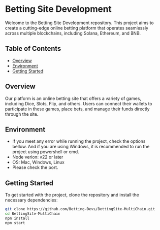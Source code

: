# Betting Site Development

Welcome to the Betting Site Development repository. This project aims to create a cutting-edge online betting platform that operates seamlessly across multiple blockchains, including Solana, Ethereum, and BNB.

## Table of Contents
- [Overview](#overview)
- [Environment](#environment)
- [Getting Started](#getting-started)

## Overview

Our platform is an online betting site that offers a variety of games, including Dice, Slots, Flip, and others. Users can connect their wallets to participate in these games, place bets, and manage their funds directly through the site.

## Environment

- If you meet any error while running the project, check the options bellow. 
And if you are using Windows, it is recommended to run the project using powershell or cmd.
- Node verion: v22 or later
- OS: Mac, Windows, Linux
- Please check the port.

## Getting Started

To get started with the project, clone the repository and install the necessary dependencies:

```bash
git clone https://github.com/Betting-Devs/BettingSite-MultiChain.git
cd BettingSite-MultiChain
npm install
npm start
